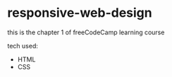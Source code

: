 # responsive-web-design

this is the chapter 1 of freeCodeCamp learning course

tech used:
- HTML
- CSS
